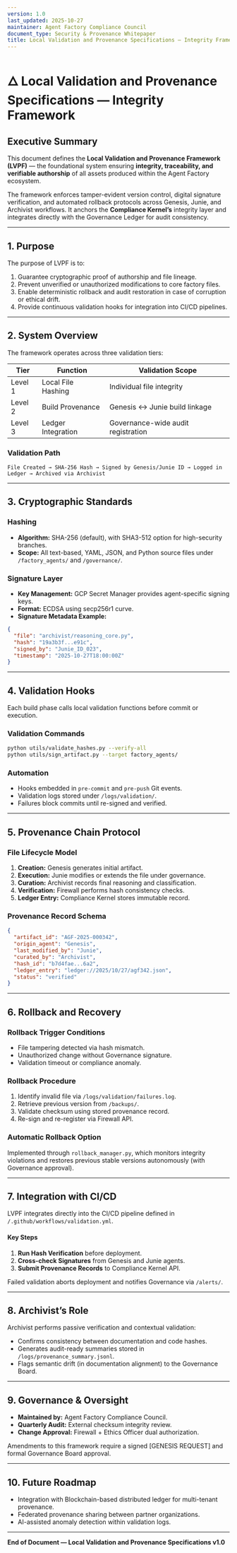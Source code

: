 ```yaml
---
version: 1.0
last_updated: 2025-10-27
maintainer: Agent Factory Compliance Council
document_type: Security & Provenance Whitepaper
title: Local Validation and Provenance Specifications — Integrity Framework
---
```


# 🜂 Local Validation and Provenance Specifications — Integrity Framework

## Executive Summary
This document defines the **Local Validation and Provenance Framework (LVPF)** — the foundational system ensuring **integrity, traceability, and verifiable authorship** of all assets produced within the Agent Factory ecosystem.

The framework enforces tamper-evident version control, digital signature verification, and automated rollback protocols across Genesis, Junie, and Archivist workflows. It anchors the **Compliance Kernel’s** integrity layer and integrates directly with the Governance Ledger for audit consistency.

---

## 1. Purpose
The purpose of LVPF is to:
1. Guarantee cryptographic proof of authorship and file lineage.
2. Prevent unverified or unauthorized modifications to core factory files.
3. Enable deterministic rollback and audit restoration in case of corruption or ethical drift.
4. Provide continuous validation hooks for integration into CI/CD pipelines.

---

## 2. System Overview
The framework operates across three validation tiers:

| Tier | Function | Validation Scope |
|------|-----------|------------------|
| Level 1 | Local File Hashing | Individual file integrity |
| Level 2 | Build Provenance | Genesis ↔ Junie build linkage |
| Level 3 | Ledger Integration | Governance-wide audit registration |

### Validation Path
```
File Created → SHA-256 Hash → Signed by Genesis/Junie ID → Logged in Ledger → Archived via Archivist
```

---

## 3. Cryptographic Standards
### Hashing
- **Algorithm:** SHA-256 (default), with SHA3-512 option for high-security branches.
- **Scope:** All text-based, YAML, JSON, and Python source files under `/factory_agents/` and `/governance/`.

### Signature Layer
- **Key Management:** GCP Secret Manager provides agent-specific signing keys.
- **Format:** ECDSA using secp256r1 curve.
- **Signature Metadata Example:**
```json
{
  "file": "archivist/reasoning_core.py",
  "hash": "19a3b3f...e91c",
  "signed_by": "Junie_ID_023",
  "timestamp": "2025-10-27T18:00:00Z"
}
```

---

## 4. Validation Hooks
Each build phase calls local validation functions before commit or execution.

### Validation Commands
```bash
python utils/validate_hashes.py --verify-all
python utils/sign_artifact.py --target factory_agents/
```

### Automation
- Hooks embedded in `pre-commit` and `pre-push` Git events.
- Validation logs stored under `/logs/validation/`.
- Failures block commits until re-signed and verified.

---

## 5. Provenance Chain Protocol
### File Lifecycle Model
1. **Creation:** Genesis generates initial artifact.
2. **Execution:** Junie modifies or extends the file under governance.
3. **Curation:** Archivist records final reasoning and classification.
4. **Verification:** Firewall performs hash consistency checks.
5. **Ledger Entry:** Compliance Kernel stores immutable record.

### Provenance Record Schema
```json
{
  "artifact_id": "AGF-2025-000342",
  "origin_agent": "Genesis",
  "last_modified_by": "Junie",
  "curated_by": "Archivist",
  "hash_id": "b7d4fae...6a2",
  "ledger_entry": "ledger://2025/10/27/agf342.json",
  "status": "verified"
}
```

---

## 6. Rollback and Recovery
### Rollback Trigger Conditions
- File tampering detected via hash mismatch.
- Unauthorized change without Governance signature.
- Validation timeout or compliance anomaly.

### Rollback Procedure
1. Identify invalid file via `/logs/validation/failures.log`.
2. Retrieve previous version from `/backups/`.
3. Validate checksum using stored provenance record.
4. Re-sign and re-register via Firewall API.

### Automatic Rollback Option
Implemented through `rollback_manager.py`, which monitors integrity violations and restores previous stable versions autonomously (with Governance approval).

---

## 7. Integration with CI/CD
LVPF integrates directly into the CI/CD pipeline defined in `/.github/workflows/validation.yml`.

#### Key Steps
1. **Run Hash Verification** before deployment.
2. **Cross-check Signatures** from Genesis and Junie agents.
3. **Submit Provenance Records** to Compliance Kernel API.

Failed validation aborts deployment and notifies Governance via `/alerts/`.

---

## 8. Archivist’s Role
Archivist performs passive verification and contextual validation:
- Confirms consistency between documentation and code hashes.
- Generates audit-ready summaries stored in `/logs/provenance_summary.jsonl`.
- Flags semantic drift (in documentation alignment) to the Governance Board.

---

## 9. Governance & Oversight
- **Maintained by:** Agent Factory Compliance Council.
- **Quarterly Audit:** External checksum integrity review.
- **Change Approval:** Firewall + Ethics Officer dual authorization.

Amendments to this framework require a signed [GENESIS REQUEST] and formal Governance Board approval.

---

## 10. Future Roadmap
- Integration with Blockchain-based distributed ledger for multi-tenant provenance.
- Federated provenance sharing between partner organizations.
- AI-assisted anomaly detection within validation logs.

---

**End of Document — Local Validation and Provenance Specifications v1.0**